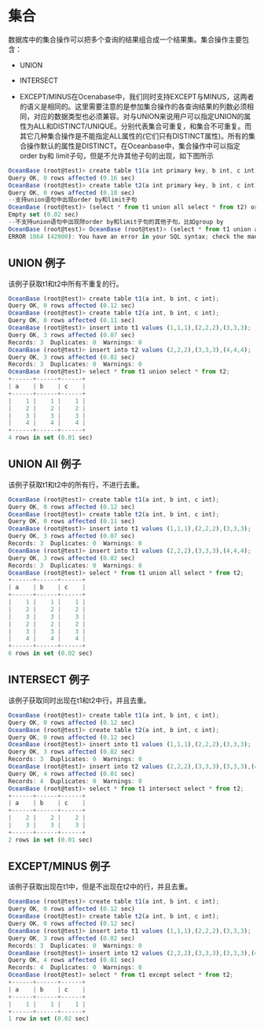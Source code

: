 集合 
=======================



数据库中的集合操作可以把多个查询的结果组合成一个结果集。集合操作主要包含：

* UNION




<!-- -->

* INTERSECT




<!-- -->

* EXCEPT/MINUS在Ocenabase中，我们同时支持EXCEPT与MINUS，这两者的语义是相同的。这里需要注意的是参加集合操作的各查询结果的列数必须相同，对应的数据类型也必须兼容。对与UNION来说用户可以指定UNION的属性为ALL和DISTINCT/UNIQUE。分别代表集合可重复，和集合不可重复。而其它几种集合操作是不能指定ALL属性的(它们只有DISTINCT属性)。所有的集合操作默认的属性是DISTINCT。在Oceanbase中，集合操作中可以指定order by和 limit子句，但是不允许其他子句的出现，如下图所示




```javascript
OceanBase (root@test)> create table t1(a int primary key, b int, c int);
Query OK, 0 rows affected (0.16 sec)
OceanBase (root@test)> create table t2(a int primary key, b int, c int);
Query OK, 0 rows affected (0.10 sec)
--支持union语句中出现order by和limit子句
OceanBase (root@test)> (select * from t1 union all select * from t2) order by a limit 10;
Empty set (0.02 sec)
--不支持union语句中出现除order by和limit子句的其他子句，比如group by
OceanBase (root@test)> OceanBase (root@test)> (select * from t1 union all select * from t2) group by a limit 10;
ERROR 1064 (42000): You have an error in your SQL syntax; check the manual that corresponds to your OceanBase version for the right syntax to use near 'OceanBase (root@test)> (select * from t1 union all select * from t2) group by a ' at line 1
```





UNION 例子 
-----------------

该例子获取t1和t2中所有不重复的行。

```javascript
OceanBase (root@test)> create table t1(a int, b int, c int);
Query OK, 0 rows affected (0.12 sec)
OceanBase (root@test)> create table t2(a int, b int, c int);
Query OK, 0 rows affected (0.11 sec)
OceanBase (root@test)> insert into t1 values (1,1,1),(2,2,2),(3,3,3);
Query OK, 3 rows affected (0.07 sec)
Records: 3  Duplicates: 0  Warnings: 0
OceanBase (root@test)> insert into t2 values (2,2,2),(3,3,3),(4,4,4);
Query OK, 3 rows affected (0.02 sec)
Records: 3  Duplicates: 0  Warnings: 0
OceanBase (root@test)> select * from t1 union select * from t2;
+------+------+------+
| a    | b    | c    |
+------+------+------+
|    1 |    1 |    1 |
|    2 |    2 |    2 |
|    3 |    3 |    3 |
|    4 |    4 |    4 |
+------+------+------+
4 rows in set (0.01 sec)
```





UNION All 例子 
---------------------

该例子获取t1和t2中的所有行，不进行去重。

```javascript
OceanBase (root@test)> create table t1(a int, b int, c int);
Query OK, 0 rows affected (0.12 sec)
OceanBase (root@test)> create table t2(a int, b int, c int);
Query OK, 0 rows affected (0.11 sec)
OceanBase (root@test)> insert into t1 values (1,1,1),(2,2,2),(3,3,3);
Query OK, 3 rows affected (0.07 sec)
Records: 3  Duplicates: 0  Warnings: 0
OceanBase (root@test)> insert into t1 values (2,2,2),(3,3,3),(4,4,4);
Query OK, 3 rows affected (0.02 sec)
Records: 3  Duplicates: 0  Warnings: 0
OceanBase (root@test)> select * from t1 union all select * from t2;
+------+------+------+
| a    | b    | c    |
+------+------+------+
|    1 |    1 |    1 |
|    2 |    2 |    2 |
|    3 |    3 |    3 |
|    2 |    2 |    2 |
|    3 |    3 |    3 |
|    4 |    4 |    4 |
+------+------+------+
6 rows in set (0.02 sec)
```





INTERSECT 例子 
---------------------

该例子获取同时出现在t1和t2中行，并且去重。

```javascript
OceanBase (root@test)> create table t1(a int, b int, c int);
Query OK, 0 rows affected (0.12 sec)
OceanBase (root@test)> create table t2(a int, b int, c int);
Query OK, 0 rows affected (0.12 sec)
OceanBase (root@test)> insert into t1 values (1,1,1),(2,2,2),(3,3,3);
Query OK, 3 rows affected (0.02 sec)
Records: 3  Duplicates: 0  Warnings: 0
OceanBase (root@test)> insert into t2 values (2,2,2),(3,3,3),(3,3,3),(4,4,4);
Query OK, 4 rows affected (0.01 sec)
Records: 4  Duplicates: 0  Warnings: 0
OceanBase (root@test)> select * from t1 intersect select * from t2;
+------+------+------+
| a    | b    | c    |
+------+------+------+
|    2 |    2 |    2 |
|    3 |    3 |    3 |
+------+------+------+
2 rows in set (0.01 sec)
```





EXCEPT/MINUS 例子 
------------------------

该例子获取出现在t1中，但是不出现在t2中的行，并且去重。

```javascript
OceanBase (root@test)> create table t1(a int, b int, c int);
Query OK, 0 rows affected (0.12 sec)
OceanBase (root@test)> create table t2(a int, b int, c int);
Query OK, 0 rows affected (0.12 sec)
OceanBase (root@test)> insert into t1 values (1,1,1),(2,2,2),(3,3,3);
Query OK, 3 rows affected (0.02 sec)
Records: 3  Duplicates: 0  Warnings: 0
OceanBase (root@test)> insert into t2 values (2,2,2),(3,3,3),(3,3,3),(4,4,4);
Query OK, 4 rows affected (0.01 sec)
Records: 4  Duplicates: 0  Warnings: 0
OceanBase (root@test)> select * from t1 except select * from t2;
+------+------+------+
| a    | b    | c    |
+------+------+------+
|    1 |    1 |    1 |
+------+------+------+
1 row in set (0.02 sec)
```


